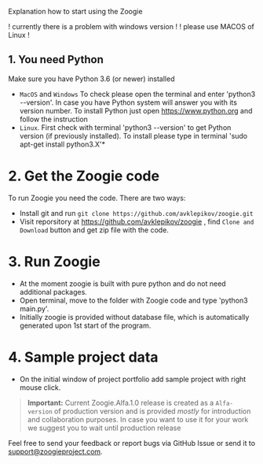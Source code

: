 Explanation how to start using the Zoogie

! currently there is a problem with windows version !
! please use MACOS of Linux                         !

## 1. You need Python
Make sure you have Python 3.6 (or newer) installed
* `MacOS` and `Windows` To check please open the terminal and enter 'python3 --version'. In case you have Python system will answer you with its version number. To install Python just open https://www.python.org and follow the instruction
* `Linux`. First check with terminal 'python3 --version' to get Python version (if previously installed). To install please type in terminal 'sudo apt-get install python3.X'*

# 2. Get the Zoogie code
To run Zoogie you need the code. There are two ways:
* Install git and run `git clone https://github.com/avklepikov/zoogie.git`
* Visit reporsitory at https://github.com/avklepikov/zoogie , find `Clone and Download` button and get zip file with the code.

# 3. Run Zoogie
* At the moment zoogie is built with pure python and do not need additional packages.
* Open terminal, move to the folder with Zoogie code and type 'python3 main.py'.
* Initially zoogie is provided without database file, which is automatically generated upon 1st start of the program.

# 4. Sample project data
* On the initial window of project portfolio add sample project with right mouse click.

> **Important:** Current Zoogie.Alfa.1.0 release is created as a `Alfa-version` of production version and is provided *mostly* for introduction and collaboration purposes.  In case you want to use it for your work we suggest you to wait until production release

Feel free to send your feedback or report bugs via GitHub Issue or send it to [support@zoogieproject.com](mailto:support@zoogieproject.com).

